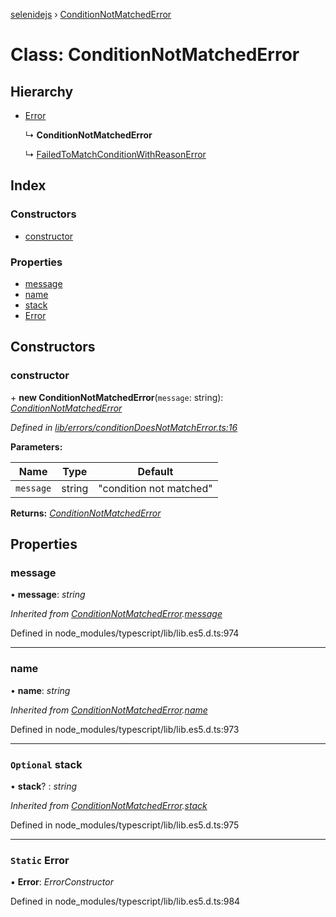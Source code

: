 [selenidejs](../README.md) › [ConditionNotMatchedError](conditionnotmatchederror.md)

# Class: ConditionNotMatchedError

## Hierarchy

* [Error](conditionnotmatchederror.md#static-error)

  ↳ **ConditionNotMatchedError**

  ↳ [FailedToMatchConditionWithReasonError](failedtomatchconditionwithreasonerror.md)

## Index

### Constructors

* [constructor](conditionnotmatchederror.md#constructor)

### Properties

* [message](conditionnotmatchederror.md#message)
* [name](conditionnotmatchederror.md#name)
* [stack](conditionnotmatchederror.md#optional-stack)
* [Error](conditionnotmatchederror.md#static-error)

## Constructors

###  constructor

\+ **new ConditionNotMatchedError**(`message`: string): *[ConditionNotMatchedError](conditionnotmatchederror.md)*

*Defined in [lib/errors/conditionDoesNotMatchError.ts:16](https://github.com/knowledgeexpert/selenidejs/blob/master/lib/errors/conditionDoesNotMatchError.ts#L16)*

**Parameters:**

Name | Type | Default |
------ | ------ | ------ |
`message` | string | "condition not matched" |

**Returns:** *[ConditionNotMatchedError](conditionnotmatchederror.md)*

## Properties

###  message

• **message**: *string*

*Inherited from [ConditionNotMatchedError](conditionnotmatchederror.md).[message](conditionnotmatchederror.md#message)*

Defined in node_modules/typescript/lib/lib.es5.d.ts:974

___

###  name

• **name**: *string*

*Inherited from [ConditionNotMatchedError](conditionnotmatchederror.md).[name](conditionnotmatchederror.md#name)*

Defined in node_modules/typescript/lib/lib.es5.d.ts:973

___

### `Optional` stack

• **stack**? : *string*

*Inherited from [ConditionNotMatchedError](conditionnotmatchederror.md).[stack](conditionnotmatchederror.md#optional-stack)*

Defined in node_modules/typescript/lib/lib.es5.d.ts:975

___

### `Static` Error

▪ **Error**: *ErrorConstructor*

Defined in node_modules/typescript/lib/lib.es5.d.ts:984
